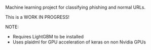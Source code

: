 Machine learning project for classifying phishing and normal URLs.

This is a WORK IN PROGRESS!

NOTE:
 - Requires LightGBM to be installed
 - Uses plaidml for GPU acceleration of keras on non Nvidia GPUs
